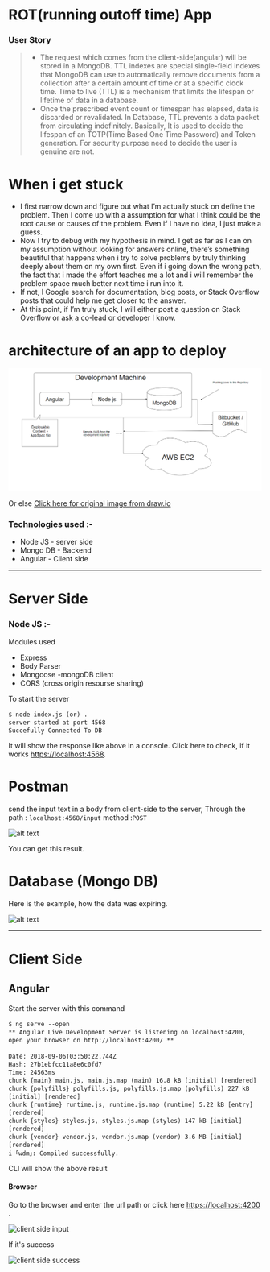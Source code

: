 # ROT(running outoff time) App 

### User Story
> - The request which comes from the client-side(angular) will be stored in a MongoDB. TTL indexes are special single-field indexes that MongoDB can use to automatically remove documents from a collection after a certain amount of time or at a specific clock time. Time to live (TTL) is a mechanism that limits the lifespan or lifetime of data in a database.
> - Once the prescribed event count or timespan has elapsed, data is discarded or revalidated. In Database, TTL prevents a data packet from circulating indefinitely. Basically, It is used to decide the lifespan of an TOTP(Time Based One Time Password) and Token generation. For security purpose need to decide the user is genuine are not.

# When i get stuck

- I first narrow down and figure out what I’m actually stuck on define the problem. Then I come up with a assumption for what I think could be the root cause or causes of the problem. Even if I have no idea, I just make a guess.
- Now I try to debug with my hypothesis in mind. I get as far as I can on my assumption without looking for answers online, there’s something beautiful that happens when i try to solve problems by truly thinking deeply about them on my own first. Even if i going down the wrong path, the fact that i made the effort teaches me a lot and i will remember the problem space much better next time i run into it.
- If not, I Google search for documentation, blog posts, or Stack Overflow posts that could help me get closer to the answer.
- At this point, if I’m truly stuck, I will either post a question on Stack Overflow or ask a co-lead or developer I know.

# architecture of an app to deploy

![alt text](https://github.com/prathap1041220272/ROT-Running-Outoff-Time-app/blob/master/images/architecture.png "Logo Title Text 1")

Or else [Click here for original image from draw.io](https://www.draw.io/?lightbox=1&highlight=0000ff&edit=_blank&layers=1&nav=1&title=Untitled%20Diagram.html#Uhttps%3A%2F%2Fdrive.google.com%2Fuc%3Fid%3D1HlnU8SGxv9GGqVAwxWfnK-ut25dXMobP%26export%3Ddownload)

### Technologies used :-
 - Node JS  - server side
 - Mongo DB - Backend
 - Angular - Client side

---
# Server Side
### Node JS :-
Modules used 
- Express
- Body Parser
- Mongoose -mongoDB client
- CORS (cross origin resourse sharing)

To start the server
```
$ node index.js (or) .
server started at port 4568
Succefully Connected To DB
```
 It will show the response like above in a console.
 Click here to check, if it works [https://localhost:4568](https://localhost:4568).
 
# Postman 
send the input text in a body from client-side to the server, Through the path : `localhost:4568/input` method :`POST`

![alt text](https://github.com/prathap1041220272/abide-app/blob/master/images/postman.png "Logo Title Text 1")

You can get this result.

# Database (Mongo DB)

Here is the example, how the data was expiring.

![alt text](https://github.com/prathap1041220272/abide-app/blob/master/images/expire.png "Logo Title Text 1")

---
# Client Side

## Angular

Start the server with this command 
```
$ ng serve --open
** Angular Live Development Server is listening on localhost:4200, open your browser on http://localhost:4200/ **

Date: 2018-09-06T03:50:22.744Z
Hash: 27b1ebfcc11a8e6c0fd7
Time: 24563ms
chunk {main} main.js, main.js.map (main) 16.8 kB [initial] [rendered]
chunk {polyfills} polyfills.js, polyfills.js.map (polyfills) 227 kB [initial] [rendered]
chunk {runtime} runtime.js, runtime.js.map (runtime) 5.22 kB [entry] [rendered]
chunk {styles} styles.js, styles.js.map (styles) 147 kB [initial] [rendered]
chunk {vendor} vendor.js, vendor.js.map (vendor) 3.6 MB [initial] [rendered]
i ｢wdm｣: Compiled successfully.
```

CLI will show the above result

#### Browser

Go to the browser and enter the url path or click here [https://localhost:4200](https://localhost:4200) .

![client side input](https://github.com/prathap1041220272/abide-app/blob/master/images/client_input.png "client side input")

If it's success 

![client side success](https://github.com/prathap1041220272/abide-app/blob/master/images/client_input-success.png "client side success")
